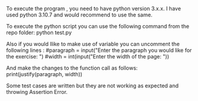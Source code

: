 To execute the program , you need to have python version 3.x.x. I have used python 3.10.7 and would recommend to use the same.

To execute the python script you can use the following command from the repo folder:
python test.py

Also if you would llike to make use of variable you can uncomment the following lines :
 #paragraph = input("Enter the paragraph you would like for the exercise: ")
 #width = int(input("Enter the width of the page: "))

And make the changes to the function call as follows:
 print(justify(paragraph, width))

Some test cases are written but they are not working as expected and throwing Assertion Error.

